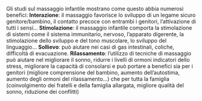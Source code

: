 Gli studi sul massaggio infantile mostrano come questo abbia numerosi benefici:
**Interazione**: il massaggio favorisce lo sviluppo di un legame sicuro genitore/bambino, il contatto precoce con entrambi i genitori, l’attivazione di tutti i sensi… **Stimolazione**: il massaggio infantile comporta la stimolazione di sistemi come il sistema immunitario, nervoso, l’apparato digerente, la stimolazione dello sviluppo e del tono muscolare, lo sviluppo del linguaggio… **Sollievo**: può aiutare nei casi di gas intestinali, coliche, difficoltà di evacuazione. **Rilassamento**: l’utilizzo di tecniche di massaggio può aiutare nel migliorare il sonno, ridurre i livelli di ormoni indicatori dello stress, migliorare la capacità di consolarsi e può portare a benefici sia per i genitori (migliore comprensione del bambino, aumento dell’autostima, aumento degli ormoni del rilassamento…) che per tutta la famiglia (coinvolgimento dei fratelli e della famiglia allargata, migliore qualità del sonno, riduzione dei conflitti)